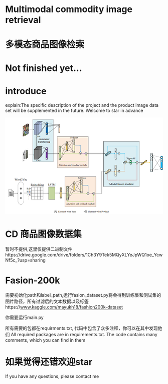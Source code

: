 # Multimodal commodity image retrieval
# 多模态商品图像检索
# Not finished yet...

# introduce
explain:The specific description of the project and the product image data set will be supplemented in the future. Welcome to star in advance

![image text](https://github.com/redysky/multimodel/blob/master/image/picture.png)

# CD 商品图像数据集 
暂时不提供,这里仅提供二进制文件https://drive.google.com/drive/folders/1Ch3Y9Tek5MQyXLYeJpWQ1oe_YcwNf5c_?usp=sharing
# Fasion-200k
需要初始化path和label_path,运行fasion_dataset.py将会得到训练集和测试集的图片路径，所有过滤后的文本数据以及标签https://www.kaggle.com/mayukh18/fashion200k-dataset

你需要运行main.py

所有需要的包都在requirments.txt, 代码中包含了众多注释，你可以在其中发现他们
All required packages are in requirements.txt. The code contains many comments, which you can find in them

# 如果觉得还错欢迎star
If you have any questions, please contact me
